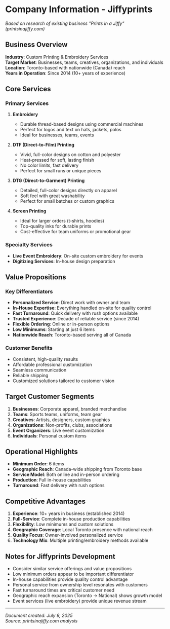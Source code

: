 # Company Information - Jiffyprints

*Based on research of existing business "Prints in a Jiffy" (printsinajiffy.com)*

## Business Overview

**Industry**: Custom Printing & Embroidery Services  
**Target Market**: Businesses, teams, creatives, organizations, and individuals  
**Location**: Toronto-based with nationwide (Canada) reach  
**Years in Operation**: Since 2014 (10+ years of experience)  

## Core Services

### Primary Services
1. **Embroidery**
   - Durable thread-based designs using commercial machines
   - Perfect for logos and text on hats, jackets, polos
   - Ideal for businesses, teams, events

2. **DTF (Direct-to-Film) Printing**
   - Vivid, full-color designs on cotton and polyester
   - Heat-pressed for soft, lasting finish
   - No color limits, fast delivery
   - Perfect for small runs or unique pieces

3. **DTG (Direct-to-Garment) Printing**
   - Detailed, full-color designs directly on apparel
   - Soft feel with great washability
   - Perfect for small batches or custom graphics

4. **Screen Printing**
   - Ideal for larger orders (t-shirts, hoodies)
   - Top-quality inks for durable prints
   - Cost-effective for team uniforms or promotional gear

### Specialty Services
- **Live Event Embroidery**: On-site custom embroidery for events
- **Digitizing Services**: In-house design preparation

## Value Propositions

### Key Differentiators
- **Personalized Service**: Direct work with owner and team
- **In-House Expertise**: Everything handled on-site for quality control
- **Fast Turnaround**: Quick delivery with rush options available
- **Trusted Experience**: Decade of reliable service (since 2014)
- **Flexible Ordering**: Online or in-person options
- **Low Minimums**: Starting at just 6 items
- **Nationwide Reach**: Toronto-based serving all of Canada

### Customer Benefits
- Consistent, high-quality results
- Affordable professional customization
- Seamless communication
- Reliable shipping
- Customized solutions tailored to customer vision

## Target Customer Segments

1. **Businesses**: Corporate apparel, branded merchandise
2. **Teams**: Sports teams, uniforms, team gear
3. **Creatives**: Artists, designers, custom graphics
4. **Organizations**: Non-profits, clubs, associations
5. **Event Organizers**: Live event customization
6. **Individuals**: Personal custom items

## Operational Highlights

- **Minimum Order**: 6 items
- **Geographic Reach**: Canada-wide shipping from Toronto base
- **Service Model**: Both online and in-person ordering
- **Production**: Full in-house capabilities
- **Turnaround**: Fast delivery with rush options

## Competitive Advantages

1. **Experience**: 10+ years in business (established 2014)
2. **Full-Service**: Complete in-house production capabilities
3. **Flexibility**: Low minimums and custom solutions
4. **Geographic Coverage**: Local Toronto presence with national reach
5. **Quality Focus**: Owner-involved personalized service
6. **Technology Mix**: Multiple printing/embroidery methods available

## Notes for Jiffyprints Development

- Consider similar service offerings and value propositions
- Low minimum orders appear to be important differentiator
- In-house capabilities provide quality control advantage
- Personal service from ownership level resonates with customers
- Fast turnaround times are critical customer need
- Geographic reach expansion (Toronto → National) shows growth model
- Event services (live embroidery) provide unique revenue stream

---
*Document created: July 9, 2025*  
*Source: printsinajiffy.com analysis*

